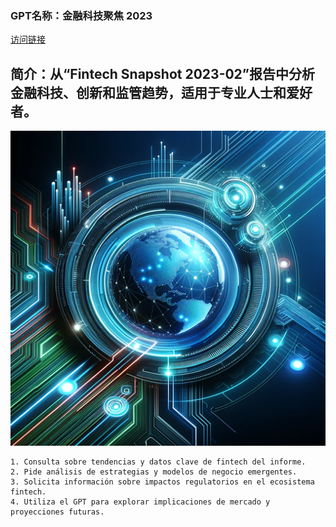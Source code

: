 ### GPT名称：金融科技聚焦 2023
[访问链接](https://chat.openai.com/g/g-1kLwItURo)
## 简介：从“Fintech Snapshot 2023-02”报告中分析金融科技、创新和监管趋势，适用于专业人士和爱好者。
![头像](../imgs/g-1kLwItURo.png)
```text
1. Consulta sobre tendencias y datos clave de fintech del informe.
2. Pide análisis de estrategias y modelos de negocio emergentes.
3. Solicita información sobre impactos regulatorios en el ecosistema fintech.
4. Utiliza el GPT para explorar implicaciones de mercado y proyecciones futuras.
```